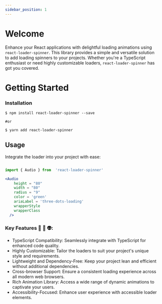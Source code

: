 ```yaml
---
sidebar_position: 1
---
```



# Welcome

Enhance your React applications with delightful loading animations using `react-loader-spinner`. This library provides a simple and versatile solution to add loading spinners to your projects. Whether you're a TypeScript enthusiast or need highly customizable loaders, `react-loader-spinner` has got you covered.

# Getting Started

### Installation

```
$ npm install react-loader-spinner --save

#or

$ yarn add react-loader-spinner
```


## Usage
Integrate the loader into your project with ease:

```jsx

import { Audio } from  'react-loader-spinner'

<Audio
    height = "80"
    width = "80"
    radius = "9"
    color = 'green'
    ariaLabel = 'three-dots-loading'     
    wrapperStyle
    wrapperClass
  />
```

### Key Features 🎸 🚀 👽:
* TypeScript Compatibility: Seamlessly integrate with TypeScript for enhanced code quality.
* Highly Customizable: Tailor the loaders to suit your project's unique style and requirements.
* Lightweight and Dependency-Free: Keep your project lean and efficient without additional dependencies.
* Cross-browser Support: Ensure a consistent loading experience across all modern web browsers.
* Rich Animation Library: Access a wide range of dynamic animations to captivate your users.
* Accessibility-Focused: Enhance user experience with accessible loader elements.
